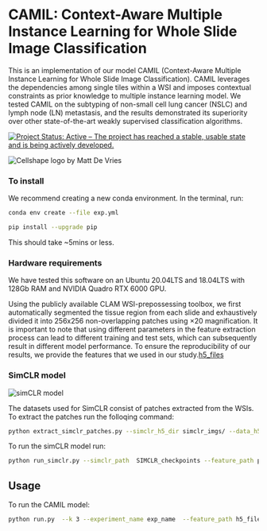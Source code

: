 # CAMIL: Context-Aware Multiple Instance Learning for Whole Slide Image Classification

This is an implementation of our model CAMIL (Context-Aware Multiple Instance Learning for Whole Slide Image Classification). CAMIL leverages the dependencies among single tiles within a WSI and imposes contextual constraints as prior knowledge to multiple instance learning model. We tested CAMIL on the subtyping of non-small cell lung cancer (NSLC) and lymph node (LN) metastasis, and the results demonstrated its superiority over other state-of-the-art weakly supervised classification algorithms. 

[![Project Status: Active – The project has reached a stable, usable
state and is being actively
developed.](https://www.repostatus.org/badges/latest/active.svg)](https://www.repostatus.org/#active)

<img src="ieee_figure.png" 
     alt="Cellshape logo by Matt De Vries">

### To install

We recommend creating a new conda environment. In the terminal, run:
```bash 
conda env create --file exp.yml

pip install --upgrade pip
``` 
This should take ~5mins or less.

### Hardware requirements
We have tested this software on an Ubuntu 20.04LTS and 18.04LTS with 128Gb RAM and NVIDIA Quadro RTX 6000 GPU.

Using the publicly available CLAM WSI-prepossessing toolbox, we first automatically segmented the tissue region from each slide and exhaustively divided it into 256x256 non-overlapping patches using $\times 20$ magnification. It is important to note that using different parameters in the feature extraction process can lead to different training and test sets, which can subsequently result in different model performance. To ensure the reproducibility of our results, we provide the features that we used in our study.[h5_files](https://drive.google.com/drive/folders/1sJ4EuY08EIw6bpXoMcUhr0rga7YXyHot?usp=sharing)


### SimCLR model
<img src="fig2_ieee.png" 
     alt="simCLR model">

The datasets used for
SimCLR consist of patches extracted from the WSIs. To extract the patches run the folloqing command:

```bash 
python extract_simclr_patches.py --simclr_h5_dir simclr_imgs/ --data_h5_dir  patches/  --data_slide_dir  --csv_path /data/scratch/DBI/DUDBI/DYNCESYS/OlgaF/camelyon17/process_list_autogen.csv --slide_ext .tif
```
To run the simCLR model run:

```bash 
python run_simclr.py --simclr_path  SIMCLR_checkpoints --feature_path patches/   --csv_file lipo_csv_files/splits_0.csv --simclr_batch_size 1024
```

## Usage
To run the CAMIL model:

```bash 
python run.py  --k 3 --experiment_name exp_name  --feature_path h5_files --label_file label_files/camelyon_data.csv --csv_file camelyon_csv_files/splits_0.csv
```





